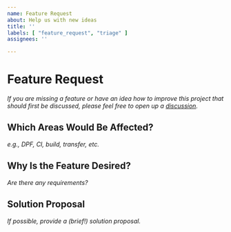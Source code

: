 ```yaml
---
name: Feature Request
about: Help us with new ideas
title: ''
labels: [ "feature_request", "triage" ]
assignees: ''

---
```


# Feature Request

_If you are missing a feature or have an idea how to improve this project that should first be discussed, please feel free to open up a [discussion](https://github.com/eclipse-dataspaceconnector/DataSpaceConnector/discussions/categories/ideas)._

## Which Areas Would Be Affected?
_e.g., DPF, CI, build, transfer, etc._

## Why Is the Feature Desired?
_Are there any requirements?_

## Solution Proposal
_If possible, provide a (brief!) solution proposal._
